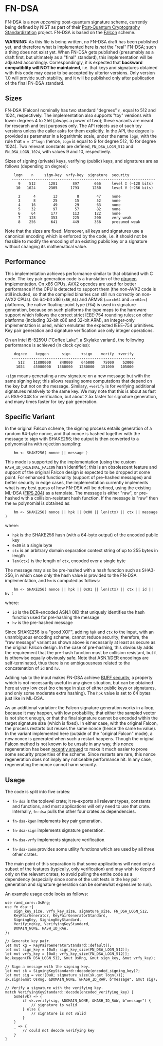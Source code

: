 # FN-DSA

FN-DSA is a new *upcoming* post-quantum signature scheme, currently
being defined by NIST as part of their [Post-Quantum Cryptography
Standardization](https://csrc.nist.gov/pqc-standardization) project.
FN-DSA is based on the [Falcon](https://falcon-sign.info/) scheme.

**WARNING:** As this file is being written, no FN-DSA draft has been
published yet, and therefore what is implemented here is *not* the
"real" FN-DSA; such a thing does not exist yet. When FN-DSA gets
published (presumably as a draft first, but ultimately as a "final"
standard), this implementation will be adjusted accordingly.
Correspondingly, it is expected that **backward compatiblity will NOT be
maintained**, i.e. that keys and signatures obtained with this code may
cease to be accepted by ulterior versions. Only version 1.0 will provide
such stability, and it will be published only after publication of the
final FN-DSA standard.

## Sizes

FN-DSA (Falcon) nominally has two standard "degrees" `n`, equal to 512
and 1024, respectively. The implementation also supports "toy" versions
with lower degrees 4 to 256 (always a power of two); these variants are
meant for research and test purposes only. The API rejects use of such
toy versions unless the caller asks for them explicitly. In the API, the
degree is provided as parameter in a logarithmic scale, under the name
`logn`, with the rule that `n = 2^logn` (hence, `logn` is equal to 9 for
degree 512, 10 for degree 1024). Two relevant constants are defined,
`FN_DSA_LOGN_512` and `FN_DSA_LOGN_1024`, with values 9 and 10,
respectively.

Sizes of signing (private) keys, verifying (public) keys, and signatures
are as follows (depending on degree):

```
    logn    n     sign-key  vrfy-key  signature  security
   ------------------------------------------------------------------
      9    512      1281       897       666     level I (~128 bits)
     10   1024      2305      1793      1280     level V (~256 bits)

      2      4        13         8        47     none
      3      8        25        15        52     none
      4     16        49        29        63     none
      5     32        97        57        82     none
      6     64       177       113       122     none
      7    128       353       225       200     very weak
      8    256       641       449       356     presumed weak
```

Note that the sizes are fixed. Moreover, all keys and signatures use
a canonical encoding which is enforced by the code, i.e. it should not
be feasible to modify the encoding of an existing public key or a
signature without changing its mathematical value.

## Performance

This implementation achieves performance similar to that obtained with C
code. The key pair generation code is a translation of the
[ntrugen](https://github.com/pornin/ntrugen) implementation. On x86
CPUs, AVX2 opcodes are used for better performance if the CPU is
detected to support them (the non-AVX2 code is still included, so that
the compiled binaries can still run correctly on non-AVX2 CPUs). On
64-bit x86 (`x86_64`) and ARMv8 (`aarch64` and `arm64ec`) platforms, the
native floating-point type (`f64`) is used in signature generation,
because on such platforms the type maps to the hardware support which
follows the correct strict IEEE-754 rounding rules; on other platforms
(including 32-bit x86 and 32-bit ARM), an integer-only implementation is
used, which emulates the expected IEEE-754 primitives. Key pair
generation and signature verification use only integer operations.

On an Intel i5-8259U ("Coffee Lake", a Skylake variant), the following
performance is achieved (in clock cycles):

```
    degree    keygen      sign     +sign    verify  +verify
   ---------------------------------------------------------
      512    11800000    840000    645000    75000    52000
     1024    45000000   1560000   1280000   151000   105000
```

`+sign` means generating a new signature on a new message but with the
same signing key; this allows reusing some computations that depend on
the key but not on the message. Similary, `+verify` is for verifying
additional signatures relatively to the same key. We may note that
this is about as fast as RSA-2048 for verification, but about 2.5x
faster for signature generation, and many times faster for key pair
generation.

## Specific Variant

In the original Falcon scheme, the signing process entails generation
of a random 64-byte nonce, and that nonce is hashed together with the
message to sign with SHAKE256; the output is then converted to a
polynomial `hm` with rejection sampling:

```
    hm <- SHAKE256( nonce || message )
```

This mode is supported by the implementation (using the custom
`HASH_ID_ORIGINAL_FALCON` hash identifier); this is an obsolescent
feature and support of the original Falcon design is expected to be
dropped at some point. For enhanced functionality (support of pre-hashed
messages) and better security in edge cases, the implementation
currently implements what is my best guess of how FN-DSA will be
defined, using the existing ML-DSA ([FIPS
204](https://csrc.nist.gov/pubs/fips/204/final)) as a template. The
message is either "raw", or pre-hashed with a collision-resistant
hash function. If the message is "raw" then the `hm` polynomial is
obtained as:

```
    hm <- SHAKE256( nonce || hpk || 0x00 || len(ctx) || ctx || message )
```

where:

  - `hpk` is the SHAKE256 hash (with a 64-byte output) of the encoded
    public key
  - `0x00` is a single byte
  - `ctx` is an arbitrary domain separation context string of up to 255
    bytes in length
  - `len(ctx)` is the length of `ctx`, encoded over a single byte

The message may also be pre-hashed with a hash function such as SHA3-256,
in which case only the hash value is provided to the FN-DSA implementation,
and `hm` is computed as follows:

```
    hm <- SHAKE256( nonce || hpk || 0x01 || len(ctx) || ctx || id || hv )
```

where:

  - `id` is the DER-encoded ASN.1 OID that uniquely identifies the hash
    function used for pre-hashing the message
  - `hv` is the pre-hashed message

Since SHAKE256 is a "good XOF", adding `hpk` and `ctx` to the input,
with an unambiguous encoding scheme, cannot reduce security; therefore,
the "raw message" variant as shown above is necessarily at least as
secure as the original Falcon design. In the case of pre-hashing, this
obviously adds the requirement that the pre-hash function must be
collision resistant, but it is otherwise equally obviously safe. Note
that ASN.1/DER encodings are self-terminated, thus there is no
ambiguousness related to the concatenation of `id` and `hv`.

Adding `hpk` to the input makes FN-DSA achieve [BUFF
security](https://eprint.iacr.org/2024/710), a property which is not
necessarily useful in any given situation, but can be obtained here at
very low cost (no change in size of either public keys or signatures,
and only some moderate extra hashing). The `hpk` value is set to 64
bytes just like in ML-DSA.

As an additional variation: the Falcon signature generation works in a
loop, because it may happen, with low probability, that either the
sampled vector is not short enough, or that the final signature cannot
be encoded within the target signature size (which is fixed). In either
case, with the original Falcon, the process restarts but reuses the same
nonce (hence the same `hm` value). In the variant implemented here
(outside of the "original Falcon" mode), a new nonce is generated when
such a restart happens. Though the original Falcon method is not known
to be unsafe in any way, this nonce regeneration has been [recently
argued](https://eprint.iacr.org/2024/1769) to make it much easier to
prove some security properties of the scheme. Since restarts are rare,
this nonce regeneration does not imply any noticeable performance hit.
In any case, regenerating the nonce cannot harm security.

## Usage

The code is split into five crates:

  - `fn-dsa` is the toplevel crate; it re-exports all relevant types,
    constants and functions, and most applications will only need to
    use that crate. Internally, `fn-dsa` pulls the other four crates
    as dependencies.

  - `fn-dsa-kgen` implements key pair generation.

  - `fn-dsa-sign` implements signature generation.

  - `fn-dsa-vrfy` implements signature verification.

  - `fn-dsa-comm` provides some utility functions which are used by
    all three other crates.

The main point of this separation is that some applications will need
only a subset of the features (typically, only verification) and may
wish to depend only on the relevant crates, to avoid pulling the entire
code as a dependency (especially since some of the unit tests in the key
pair generation and signature generation can be somewhat expensive to
run).

An example usage code looks as follows:

```
use rand_core::OsRng;
use fn_dsa::{
    sign_key_size, vrfy_key_size, signature_size, FN_DSA_LOGN_512,
    KeyPairGenerator, KeyPairGeneratorStandard,
    SigningKey, SigningKeyStandard,
    VerifyingKey, VerifyingKeyStandard,
    DOMAIN_NONE, HASH_ID_RAW,
};

// Generate key pair.
let mut kg = KeyPairGeneratorStandard::default();
let mut sign_key = [0u8; sign_key_size(FN_DSA_LOGN_512)];
let mut vrfy_key = [0u8; vrfy_key_size(FN_DSA_LOGN_512)];
kg.keygen(FN_DSA_LOGN_512, &mut OsRng, &mut sign_key, &mut vrfy_key);

// Sign a message with the signing key.
let mut sk = SigningKeyStandard::decode(encoded_signing_key)?;
let mut sig = vec![0u8; signature_size(sk.get_logn())];
sk.sign(&mut OsRng, &DOMAIN_NONE, &HASH_ID_RAW, b"message", &mut sig);

// Verify a signature with the verifying key.
match VerifyingKeyStandard::decode(encoded_verifying_key) {
    Some(vk) => {
        if vk.verify(sig, &DOMAIN_NONE, &HASH_ID_RAW, b"message") {
            // signature is valid
        } else {
            // signature is not valid
        }
    }
    _ => {
        // could not decode verifying key
    }
}
```
